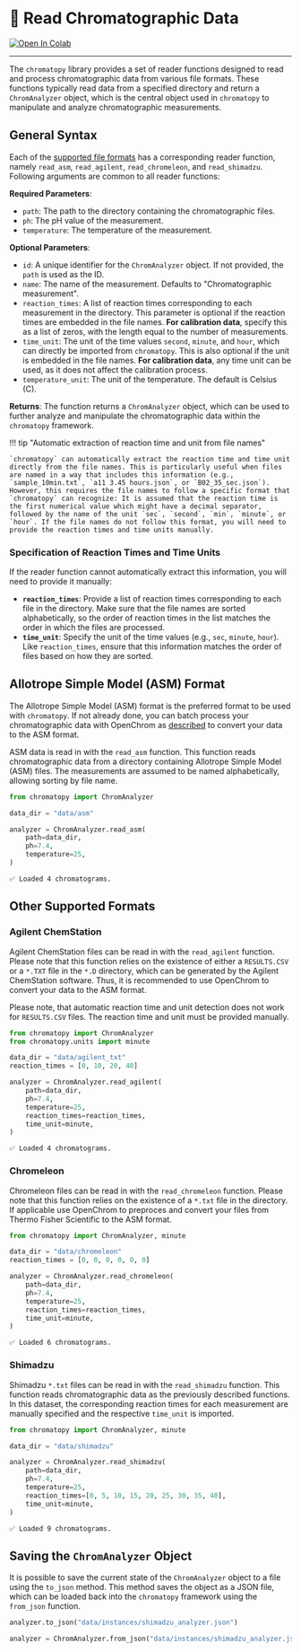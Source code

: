 # 📖 Read Chromatographic Data

[![Open In Colab](https://colab.research.google.com/assets/colab-badge.svg)](https://colab.research.google.com/github/FAIRChemistry/chromatopy/blob/main/docs/examples/read_data.ipynb)

---

The `chromatopy` library provides a set of reader functions designed to read and process chromatographic data from various file formats. These functions typically read data from a specified directory and return a `ChromAnalyzer` object, which is the central object used in `chromatopy` to manipulate and analyze chromatographic measurements.

## General Syntax
Each of the [supported file formats](../../supported_formats/#supported-formats) has a corresponding reader function, namely `read_asm`, `read_agilent`, `read_chromeleon`, and `read_shimadzu`. Following arguments are common to all reader functions:

__Required Parameters__:
- `path`: The path to the directory containing the chromatographic files.
- `ph`: The pH value of the measurement.
- `temperature`: The temperature of the measurement.

__Optional Parameters__:

- `id`: A unique identifier for the `ChromAnalyzer` object. If not provided, the `path` is used as the ID.
- `name`: The name of the measurement. Defaults to "Chromatographic measurement".
- `reaction_times`: A list of reaction times corresponding to each measurement in the directory. This parameter is optional if the reaction times are embedded in the file names. **For calibration data**, specify this as a list of zeros, with the length equal to the number of measurements.
- `time_unit`: The unit of the time values `second`, `minute`, and `hour`, which can directly be imported from `chromatopy`. This is also optional if the unit is embedded in the file names. **For calibration data**, any time unit can be used, as it does not affect the calibration process.
- `temperature_unit`: The unit of the temperature. The default is Celsius (C).


__Returns__:
The function returns a `ChromAnalyzer` object, which can be used to further analyze and manipulate the chromatographic data within the `chromatopy` framework.

!!! tip "Automatic extraction of reaction time and unit from file names"

    `chromatopy` can automatically extract the reaction time and time unit directly from the file names. This is particularly useful when files are named in a way that includes this information (e.g., `sample_10min.txt`, `a11 3.45 hours.json`, or `B02_35_sec.json`). However, this requires the file names to follow a specific format that `chromatopy` can recognize: It is assumed that the reaction time is the first numerical value which might have a decimal separator, followed by the name of the unit `sec`, `second`, `min`, `minute`, or `hour`. If the file names do not follow this format, you will need to provide the reaction times and time units manually.

### Specification of Reaction Times and Time Units

If the reader function cannot automatically extract this information, you will need to provide it manually:

- **`reaction_times`**: Provide a list of reaction times corresponding to each file in the directory. Make sure that the file names are sorted alphabetically, so the order of reaction times in the list matches the order in which the files are processed.
- **`time_unit`**: Specify the unit of the time values (e.g., `sec`, `minute`, `hour`). Like `reaction_times`, ensure that this information matches the order of files based on how they are sorted.

## Allotrope Simple Model (ASM) Format

The Allotrope Simple Model (ASM) format is the preferred format to be used with `chromatopy`. If not already done, you can batch process your chromatographic data with OpenChrom as [described](../../supported_formats/#spectrum-processing-with-openchrom-from-lablicate) to convert your data to the ASM format.

ASM data is read in with the `read_asm` function. This function reads chromatographic data from a directory containing Allotrope Simple Model (ASM) files. The measurements are assumed to be named alphabetically, allowing sorting by file name.

```python
from chromatopy import ChromAnalyzer

data_dir = "data/asm"

analyzer = ChromAnalyzer.read_asm(
    path=data_dir,
    ph=7.4,
    temperature=25,
)
```
```
✅ Loaded 4 chromatograms.
```

## Other Supported Formats

### Agilent ChemStation

Agilent ChemStation files can be read in with the `read_agilent` function. Please note that this function relies on the existence of either a `RESULTS.CSV` or a `*.TXT` file in the `*.D` directory, which can be generated by the Agilent ChemStation software. Thus, it is recommended to use OpenChrom to convert your data to the ASM format.

Please note, that automatic reaction time and unit detection does not work for `RESULTS.CSV` files. The reaction time and unit must be provided manually.

```python
from chromatopy import ChromAnalyzer
from chromatopy.units import minute

data_dir = "data/agilent_txt"
reaction_times = [0, 10, 20, 40]

analyzer = ChromAnalyzer.read_agilent(
    path=data_dir,
    ph=7.4,
    temperature=25,
    reaction_times=reaction_times,
    time_unit=minute,
)
```
```
✅ Loaded 4 chromatograms.
```

### Chromeleon

Chromeleon files can be read in with the `read_chromeleon` function. Please note that this function relies on the existence of a `*.txt` file in the directory. If applicable use OpenChrom to preproces and convert your files from Thermo Fisher Scientific to the ASM format.

```python
from chromatopy import ChromAnalyzer, minute

data_dir = "data/chromeleon"
reaction_times = [0, 0, 0, 0, 0, 0]

analyzer = ChromAnalyzer.read_chromeleon(
    path=data_dir,
    ph=7.4,
    temperature=25,
    reaction_times=reaction_times,
    time_unit=minute,
)
```
```
✅ Loaded 6 chromatograms.
```

### Shimadzu

Shimadzu `*.txt` files can be read in with the `read_shimadzu` function. This function reads chromatographic data as the previously described functions.  
In this dataset, the corresponding reaction times for each measurement are manually specified and the respective `time_unit` is imported.

```python
from chromatopy import ChromAnalyzer, minute

data_dir = "data/shimadzu"

analyzer = ChromAnalyzer.read_shimadzu(
    path=data_dir,
    ph=7.4,
    temperature=25,
    reaction_times=[0, 5, 10, 15, 20, 25, 30, 35, 40],
    time_unit=minute,
)
```
```
✅ Loaded 9 chromatograms.
```

## Saving the `ChromAnalyzer` Object

It is possible to save the current state of the `ChromAnalyzer` object to a file using the `to_json` method. This method saves the object as a JSON file, which can be loaded back into the `chromatopy` framework using the `from_json` function.

```python
analyzer.to_json("data/instances/shimadzu_analyzer.json")

analyzer = ChromAnalyzer.from_json("data/instances/shimadzu_analyzer.json")
```
